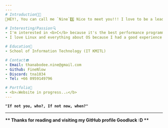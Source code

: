 ```yaml
---
---
# Introduction🧑‍💻
👋HEY!, You can call me `Nine`9️⃣ Nice to meet you!!! I love to be a leader and member at the same time, and I like to listen to others too.

# Interesting/Passion🔍
- I'm interested in <b>C</b> because it's the best performance programming language I have ever seen.
- I love Linux and everything about OS because I had a good experience with it in the past.

# Education🏫
- School of Information Technology (IT KMITL)

# Contact☎️
- Email: thanabodee.nine@gmail.com
- Github: FineNlow
- Discord: tna1034
- Tel: +66 0959149796

# Portfolio📖
- <b>⚠️Website in progress..⚠️</b>
---
```


<b>`"If not you, who?, If not now, when?"`</b>

---
<b>** Thanks for reading and visiting my GitHub profile Goodluck :D **</b>
